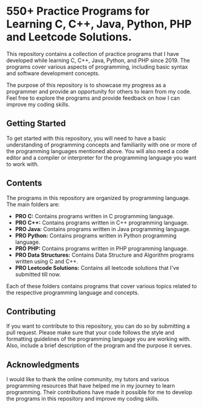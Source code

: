 # 550+ Practice Programs for Learning C, C++, Java, Python, PHP and Leetcode Solutions.

This repository contains a collection of practice programs that I have developed while learning C, C++, Java, Python, and PHP since 2019. The programs cover various aspects of programming, including basic syntax and software development concepts. 

The purpose of this repository is to showcase my progress as a programmer and provide an opportunity for others to learn from my code. Feel free to explore the programs and provide feedback on how I can improve my coding skills.

## Getting Started

To get started with this repository, you will need to have a basic understanding of programming concepts and familiarity with one or more of the programming languages mentioned above. You will also need a code editor and a compiler or interpreter for the programming language you want to work with.

## Contents

The programs in this repository are organized by programming language. The main folders are:

- **PRO C:** Contains programs written in C programming language. 
- **PRO C++:** Contains programs written in C++ programming language.
- **PRO Java:** Contains programs written in Java programming language.
- **PRO Python:** Contains programs written in Python programming language.
- **PRO PHP:** Contains programs written in PHP programming language.
- **PRO Data Structures:** Contains Data Structure and Algorithm programs written using C and C++.
- **PRO Leetcode Solutions:** Contains all leetcode solutions that I've submitted till now.

Each of these folders contains programs that cover various topics related to the respective programming language and concepts.

## Contributing

If you want to contribute to this repository, you can do so by submitting a pull request. Please make sure that your code follows the style and formatting guidelines of the programming language you are working with. Also, include a brief description of the program and the purpose it serves.

## Acknowledgments

I would like to thank the online community, my tutors and various programming resources that have helped me in my journey to learn programming. Their contributions have made it possible for me to develop the programs in this repository and improve my coding skills.
